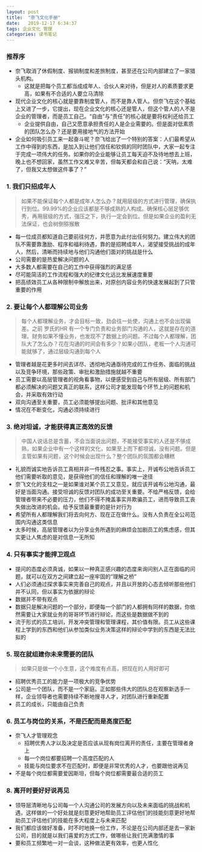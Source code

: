 ```yaml
---
layout: post
title:  "奈飞文化手册"
date:   2019-12-17 6:34:37
tags: 企业文化 管理
categories: 读书笔记
---
```


### 推荐序

- 奈飞取消了休假制度、报销制度和差旅制度，甚至还在公司内部建立了一家猎头机构。
    + 这就是把每个员工都当成成年人、合伙人来对待，但是对人的素质要求更高，如果有不合适的人要立马清除
- 现代企业文化的核心就是要靠制度管人，而不是靠人管人。但奈飞在这个基础上又进了一步，它提出，现在企业文化的核心还是管人，但这个管人的人不是企业的管理者，而是员工自己。“自由”与“责任”的核心就是要将权利还给员工
    + 企业提供自由，自己又愿意承担责任的人是企业需要的。但是面对低素质的团队怎么办？还是要用接地气的方法开始
- 企业如何吸引员工来一起奋斗呢？奈飞给出了一个特别的答案：人们最希望从工作中得到的东西，是加入到让他们信任和钦佩的同时团队中，大家一起专注于完成一项伟大的任务。如果你的企业能够让员工每天迫不及待地想去上班，晚上也不想回家，虽然工作又难又辛苦，但每天都会和自己说：“天呐，太难了，但我又太想做这件事了？”

### 1. 我们只招成年人

>如果不能保证每个人都是成年人怎么办？就用层级的方式进行管理，确保执行到位。99.99%的企业应该都是不够成熟的人构成。确保核心层足够优秀，再用层级的方式，强压之下，执行一定会到位。但是如果企业的盈利无法保证，也会树倒猕猴散

- 每一位成员都知道自己要前往何方，并愿意为此付出任何努力。建立伟大的团队不需要靠激励、程序和福利待遇，靠的是招聘成年人，渴望接受挑战的成年人，然后，清晰而持续地与他们沟通他们面对的挑战是什么
- 公司需要的是热爱解决问题的人
- 大多数人都需要在自己的工作中获得强烈的满足感
- 尽可能简洁的工作流程和强大的纪律文化远比发展速度重要
- 把高绩效员工从各种限制中解放出来，对原创内容业务的快速发展起到了只管重要的作用

### 2. 要让每个人都理解公司业务

> 每个人都理解业务，才会目标一致，劲会往一处使，沟通上也不会出现偏差。之前 罗氏的HR
> 有一个专门负责和业务部门沟通的人，这就是存在的道理。财务如果不懂业务，也发现不了数据上的问题。不过每个人都理解，团队大了怎么办？花在沟通的时间会有多少？如果小团队，老板一个人沟通可能就够了，通过层级沟通到每个人

- 管理者越是花更多时间去详尽、透彻地沟通亟待完成的工作任务、面临的挑战以及竞争环境，那些政策、审批和激励措施就越不重要
- 员工需要以高层管理者的视角看事物，以便感受到自己与所有层级、所有部门都必须解决的问题又真正的联系，这样公司才能发现每个环节上的问题和机会，并采取有效行动
- 双向沟通至关重要，员工必须能够提出问题、批评和其他意见
- 情况在不断变化，沟通必须持续进行

### 3. 绝对坦诚，才能获得真正高效的反馈

> 中国人说话总是含蓄，不会当面说出问题，不能接受事实的人还是不够成熟，如果企业中有一个这样的文化，如果至上而下都坦诚，没有问题。但是主管如果有问题，这个时候会出现什么？整个团队的氛围都会糟糕

- 礼貌而诚实地告诉员工真相并非一件残忍之事。事实上，开诚布公地告诉员工他们需要听取的意见，是获得他们的信任和理解的唯一途径
- 奈飞文化的支柱之一是如果谁对某个员工又意见，就应该开诚布公地沟通，最好是当面沟通。接受坦诚的反馈对团队的成功至关重要。不给严格反馈，会给管理者带来不必要的压力，他们不得不掩盖事实并欺骗员工，进而导致员工丧失做出改进的机会。给予反馈最重要的是针对行为
- 希望所有人都理解我们将去向何方、现在正在做什么。没有人负责在全公司范围内沟通这类信息
- 太多时候，高层管理者以为分享业务所遇到的麻烦会加剧员工的焦虑感，但其实更让人焦虑的是对信息一无所知

### 4. 只有事实才能捍卫观点

- 提问的态度必须真诚，如果以一种真正感兴趣的态度来询问别人正在面临的问题，就可以在双方之间建立起一座牢固的“理解之桥”
- 人们必须通过探求事实来完善自己的观点，并且以开放的心态去倾听那些他们并不认同，但以事实为依据的辩论
- 数据并不带有观点
- 数据只是解决问题的一个部分，即便每一个部门的人都拥有同样的数据，你依然需要让大家就业务的哥哥环节进行辩论，而这些是数据做不到的
- 流于形式的员工培训，开发冲突管理和管理课程，其价值有限。员工从这些课程上学到的东西和他们从参加类似业务决策这样的辩论中学到的东西是无法比拟的

### 5. 现在就组建你未来需要的团队

> 如果只是做一个小生意，这个难度有点高，把现在的人用好即可

- 招聘优秀员工的能力是一项极大的竞争优势
- 公司是一个团队，而不是一个家庭。正如那些伟大的团队总在观察新选手一样，企业领导者也需要持续不断地搜寻人才，对团队进行重新配置
- 员工的成长，只能由自己负责

### 6. 员工与岗位的关系，不是匹配而是高度匹配

- 奈飞人才管理观念
    + 招聘优秀人才以及决定是否应该从现有岗位离开的责任，主要在管理者身上
    + 每一个岗位都要招聘一个高度匹配的人
    + 技能与岗位要求不在匹配时，即便是非常优秀的人才，也要跟他说再见
- 不是每个岗位都需要爱因斯坦，但每个岗位都需要最合适的员工

### 8. 离开时要好好说再见

- 领导层清晰地与公司每一个人沟通公司的发展方向以及未来面临的挑战和机遇，这样做的一个好处就是刻意更好地帮助员工评估他们的技能刻意更好地帮助员工评估他们的技能在多大程度上与未来匹配
- 我们都应该做好准备，时不时地换一份工作，不论是在公司内部还是去一家新公司，目的就是以我们喜爱的方式工作，做哪些让我们充满激情的事
- 要和员工频繁地一对一会谈，这种做法更有效率，也更人性化

